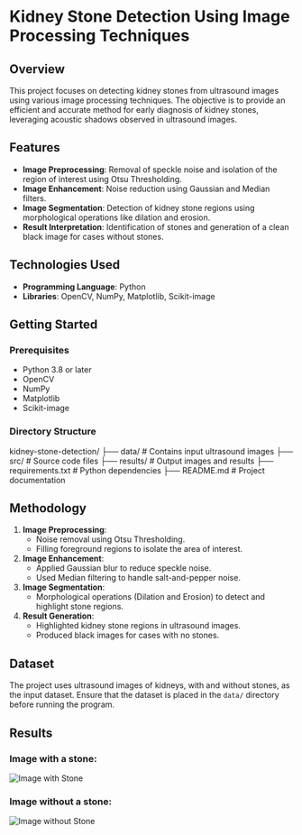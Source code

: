 # Kidney Stone Detection Using Image Processing Techniques

## Overview
This project focuses on detecting kidney stones from ultrasound images using various image processing techniques. The objective is to provide an efficient and accurate method for early diagnosis of kidney stones, leveraging acoustic shadows observed in ultrasound images.

## Features
- **Image Preprocessing**: Removal of speckle noise and isolation of the region of interest using Otsu Thresholding.  
- **Image Enhancement**: Noise reduction using Gaussian and Median filters.  
- **Image Segmentation**: Detection of kidney stone regions using morphological operations like dilation and erosion.  
- **Result Interpretation**: Identification of stones and generation of a clean black image for cases without stones.  

## Technologies Used
- **Programming Language**: Python  
- **Libraries**: OpenCV, NumPy, Matplotlib, Scikit-image  



## Getting Started

### Prerequisites
- Python 3.8 or later  
- OpenCV  
- NumPy  
- Matplotlib  
- Scikit-image  

### Directory Structure
   kidney-stone-detection/
   ├── data/                  # Contains input ultrasound images
   ├── src/                   # Source code files
   ├── results/               # Output images and results
   ├── requirements.txt       # Python dependencies
   ├── README.md              # Project documentation

## Methodology
1. **Image Preprocessing**:  
   - Noise removal using Otsu Thresholding.  
   - Filling foreground regions to isolate the area of interest.  
2. **Image Enhancement**:  
   - Applied Gaussian blur to reduce speckle noise.  
   - Used Median filtering to handle salt-and-pepper noise.  
3. **Image Segmentation**:  
   - Morphological operations (Dilation and Erosion) to detect and highlight stone regions.  
4. **Result Generation**:  
   - Highlighted kidney stone regions in ultrasound images.  
   - Produced black images for cases with no stones.

## Dataset
The project uses ultrasound images of kidneys, with and without stones, as the input dataset. Ensure that the dataset is placed in the `data/` directory before running the program.


## Results
### Image with a stone:
![Image with Stone](results/image_with_stone.png)

### Image without a stone:
![Image without Stone](results/image_without_stone.png)

